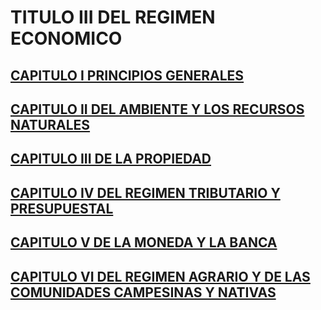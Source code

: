 # TITULO III DEL REGIMEN ECONOMICO

## [CAPITULO I PRINCIPIOS GENERALES](./capitulo-i.md)

## [CAPITULO II DEL AMBIENTE Y LOS RECURSOS NATURALES](./capitulo-ii.md)

## [CAPITULO III DE LA PROPIEDAD](./capitulo-iii.md)

## [CAPITULO IV DEL REGIMEN TRIBUTARIO Y PRESUPUESTAL](./capitulo-iv.md)

## [CAPITULO V DE LA MONEDA Y LA BANCA](./capitulo-v.md)

## [CAPITULO VI DEL REGIMEN AGRARIO Y DE LAS COMUNIDADES CAMPESINAS Y NATIVAS](./capitulo-vi.md)